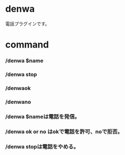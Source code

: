 # denwa
電話プラグインです。

# command
### /denwa $name
### /denwa stop
### /denwaok
### /denwano

### /denwa $nameは電話を発信。
### /denwa ok or no はokで電話を許可、noで拒否。
### /denwa stopは電話をやめる。
